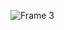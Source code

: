 ![Frame 3](https://github.com/Happy-Dreaming/dreaming/assets/63100324/11947be1-94f0-4210-b487-d608fe810f19)
